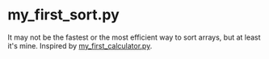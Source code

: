 # my_first_sort.py

It may not be the fastest or the most efficient way to sort arrays, but at least it's mine. Inspired by [my_first_calculator.py](https://github.com/AceLewis/my_first_calculator.py).
